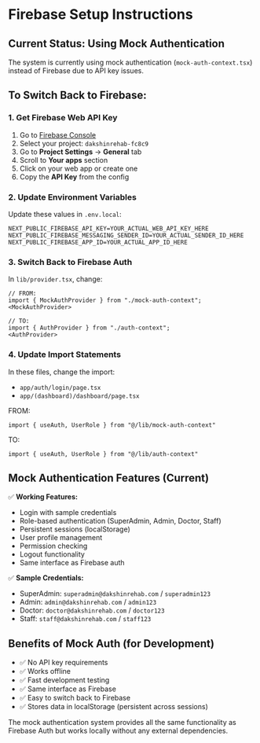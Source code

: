 # Firebase Setup Instructions

## Current Status: Using Mock Authentication

The system is currently using mock authentication (`mock-auth-context.tsx`) instead of Firebase due to API key issues.

## To Switch Back to Firebase:

### 1. Get Firebase Web API Key
1. Go to [Firebase Console](https://console.firebase.google.com/)
2. Select your project: `dakshinrehab-fc8c9`
3. Go to **Project Settings** → **General** tab
4. Scroll to **Your apps** section
5. Click on your web app or create one
6. Copy the **API Key** from the config

### 2. Update Environment Variables
Update these values in `.env.local`:
```env
NEXT_PUBLIC_FIREBASE_API_KEY=YOUR_ACTUAL_WEB_API_KEY_HERE
NEXT_PUBLIC_FIREBASE_MESSAGING_SENDER_ID=YOUR_ACTUAL_SENDER_ID_HERE
NEXT_PUBLIC_FIREBASE_APP_ID=YOUR_ACTUAL_APP_ID_HERE
```

### 3. Switch Back to Firebase Auth
In `lib/provider.tsx`, change:
```tsx
// FROM:
import { MockAuthProvider } from "./mock-auth-context";
<MockAuthProvider>

// TO:
import { AuthProvider } from "./auth-context";
<AuthProvider>
```

### 4. Update Import Statements
In these files, change the import:
- `app/auth/login/page.tsx`
- `app/(dashboard)/dashboard/page.tsx`

FROM:
```tsx
import { useAuth, UserRole } from "@/lib/mock-auth-context"
```

TO:
```tsx
import { useAuth, UserRole } from "@/lib/auth-context"
```

## Mock Authentication Features (Current)

✅ **Working Features:**
- Login with sample credentials
- Role-based authentication (SuperAdmin, Admin, Doctor, Staff)
- Persistent sessions (localStorage)
- User profile management
- Permission checking
- Logout functionality
- Same interface as Firebase auth

✅ **Sample Credentials:**
- SuperAdmin: `superadmin@dakshinrehab.com` / `superadmin123`
- Admin: `admin@dakshinrehab.com` / `admin123`
- Doctor: `doctor@dakshinrehab.com` / `doctor123`
- Staff: `staff@dakshinrehab.com` / `staff123`

## Benefits of Mock Auth (for Development)

- ✅ No API key requirements
- ✅ Works offline
- ✅ Fast development testing
- ✅ Same interface as Firebase
- ✅ Easy to switch back to Firebase
- ✅ Stores data in localStorage (persistent across sessions)

The mock authentication system provides all the same functionality as Firebase Auth but works locally without any external dependencies.